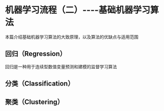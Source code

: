 # 机器学习流程（二）----基础机器学习算法
本篇介绍基础机器学习算法的大致原理，以及算法的优缺点与适用范围
## 回归（Regression）
回归是一种用于连续型数值变量预测和建模的监督学习算法




## 分类（Classification）

## 聚类（Clustering）

